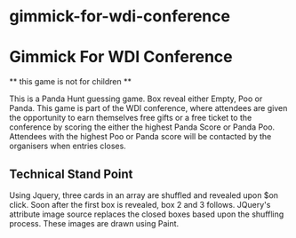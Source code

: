 # gimmick-for-wdi-conference

Gimmick For WDI Conference
==========================
** this game is not for children **

This is a Panda Hunt guessing game. Box reveal either Empty, Poo or Panda. This game is part of the WDI conference, where attendees are given the opportunity to earn themselves free gifts or a free ticket to the conference by scoring the either the highest Panda Score or Panda Poo. Attendees with the highest Poo or Panda score will be contacted by the organisers when entries closes.

Technical Stand Point
---------------------
Using Jquery, three cards in an array are shuffled and revealed upon $on click. Soon after the first box is revealed, box 2 and 3 follows. JQuery's attribute image source replaces the closed boxes based upon the shuffling process. These images are drawn using Paint. 
